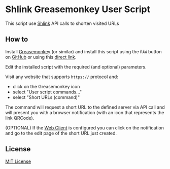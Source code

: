 # Shlink Greasemonkey User Script

This script use [Shlink](https://shlink.io/) API calls to shorten visited URLs

## How to

Install [Greasemonkey](https://www.greasespot.net/) (or similar) and install this script using the `RAW` button on [GitHub](https://github.com/filippobuletto/shlink-greasemonkey/blob/main/shlink.user.js) or using this [direct link](https://github.com/filippobuletto/shlink-greasemonkey/raw/main/shlink.user.js).

Edit the installed script with the required (and optional) parameters.

Visit any website that supports `https://` protocol and:

- click on the Greasemonkey icon
- select "User script commands..."
- select "Short URLs (command)"

The command will request a short URL to the defined server via API call and will present you with a browser notification (with an icon that represents the link QRCode).

(OPTIONAL) If the [Web Client](https://github.com/shlinkio/shlink-web-client) is configured you can click on the notification and go to the edit page of the short URL just created.

## License

[MIT License](https://github.com/filippobuletto/shlink-greasemonkey/blob/main/LICENSE)
